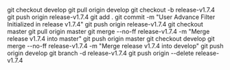 git checkout develop
git pull origin develop
git checkout -b release-v1.7.4
git push origin release-v1.7.4
git add .
git commit -m "User Advance Filter Initialized in release v1.7.4"
git push origin release-v1.7.4
git checkout master
git pull origin master
git merge --no-ff release-v1.7.4 -m "Merge release v1.7.4 into master"
git push origin master
git checkout develop
git merge --no-ff release-v1.7.4 -m "Merge release v1.7.4 into develop"
git push origin develop
git branch -d release-v1.7.4
git push origin --delete release-v1.7.4
